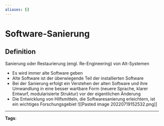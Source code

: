 ```yaml
---
aliases: []
---
```


# Software-Sanierung

## Definition

Sanierung oder Restaurierung (engl. Re-Engineering) von Alt-Systemen

- Es wird immer alte Software geben
- Alte Software ist der überwiegende Teil der installierten Software
- Bei der Sanierung erfolgt ein Verstehen der alten Software und ihre Umwandlung in eine besser wartbare Form (neuere Sprache, klarer Entwurf, modularisierte Struktur) vor der eigentlichen Änderung
- Die Entwicklung von Hilfsmitteln, die Softwaresanierung erleichtern, ist ein wichtiges Forschungsgebiet
  ![[Pasted image 20220719152532.png]]

---

**Tags**:
